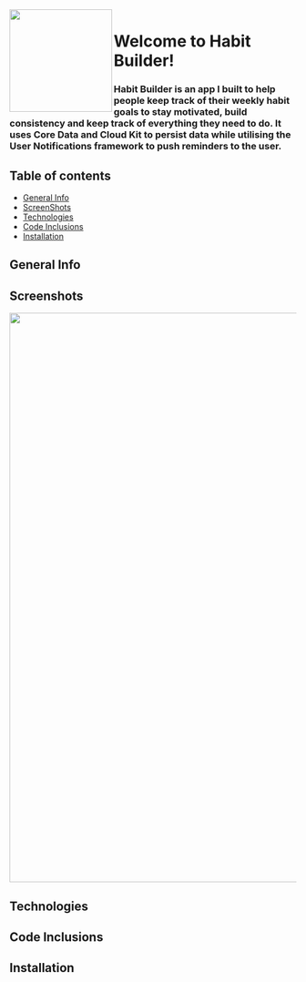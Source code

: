 
<img align="left" width="180" height="180" src="https://user-images.githubusercontent.com/50789735/171336227-6fdef91f-89c8-4aa6-9e1d-b9095d83433e.png">

# Welcome to Habit Builder!

### Habit Builder is an app I built to help people keep track of their weekly habit goals to stay motivated, build consistency and keep track of everything they need to do. It uses Core Data and Cloud Kit to persist data while utilising the User Notifications framework to push reminders to the user.

## Table of contents
* [General Info](#general-info)
* [ScreenShots](#screenshots)
* [Technologies](#technologies)
* [Code Inclusions](#code-inclusions)
* [Installation](#installation)

## General Info


## Screenshots

<img align="center" width="1000" src="https://user-images.githubusercontent.com/50789735/171388265-32e794ab-96e8-493d-9efa-8ab2618ed529.png">


## Technologies



## Code Inclusions



## Installation



